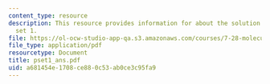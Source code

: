 ```yaml
---
content_type: resource
description: This resource provides information for about the solution to problem
  set 1.
file: https://ol-ocw-studio-app-qa.s3.amazonaws.com/courses/7-28-molecular-biology-spring-2005/a681454e1708ce880c53ab0ce3c95fa9_pset1_ans.pdf
file_type: application/pdf
resourcetype: Document
title: pset1_ans.pdf
uid: a681454e-1708-ce88-0c53-ab0ce3c95fa9
---
```


